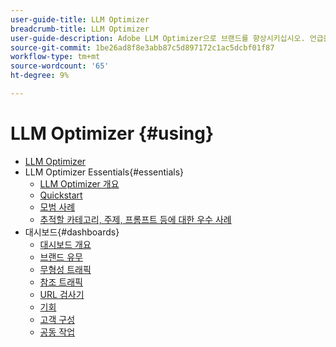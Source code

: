 ```yaml
---
user-guide-title: LLM Optimizer
breadcrumb-title: LLM Optimizer
user-guide-description: Adobe LLM Optimizer으로 브랜드를 향상시키십시오. 언급을 추적하고 통찰력을 발견하고 AI 기반 검색을 지배합니다. 가시성을 제어하십시오. 지금 최적화를 시작하십시오!
source-git-commit: 1be26ad8f8e3abb87c5d897172c1ac5dcbf01f87
workflow-type: tm+mt
source-wordcount: '65'
ht-degree: 9%

---
```



# LLM Optimizer {#using}

+ [LLM Optimizer](/help/home.md)
+ LLM Optimizer Essentials{#essentials}
   + [LLM Optimizer 개요](/help/overview/overview.md)
   + [Quickstart](/help/overview/quick-start.md)
   + [모범 사례](/help/tutorials/best-practices.md)
   + [추적할 카테고리, 주제, 프롬프트 등에 대한 우수 사례](/help/overview/best-practices-topics-prompts.md)
+ 대시보드{#dashboards}
   + [대시보드 개요](/help/dashboards/dashboards-overview.md)
   + [브랜드 유무](/help/dashboards/brand-presence.md)
   + [무형성 트래픽](/help/dashboards/agentic-traffic.md)
   + [참조 트래픽](/help/dashboards/referral-traffic.md)
   + [URL 검사기](/help/dashboards/url-inspector.md)
   + [기회](/help/dashboards/opportunities.md)
   + [고객 구성](/help/dashboards/customer-configuration.md)
   + [공동 작업](/help/dashboards/collaboration.md)

